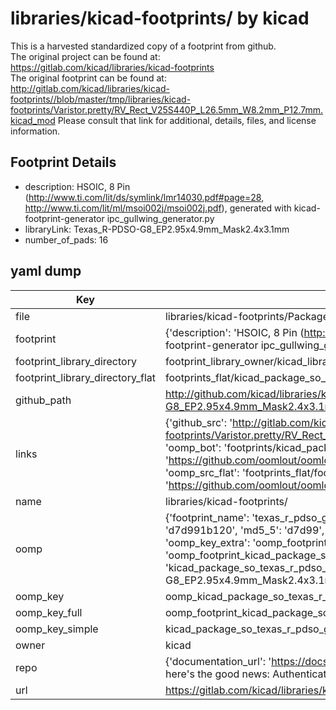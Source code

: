 # libraries/kicad-footprints/ by kicad  
This is a harvested standardized copy of a footprint from github.  
The original project can be found at:  
https://gitlab.com/kicad/libraries/kicad-footprints  
The original footprint can be found at:
http://gitlab.com/kicad/libraries/kicad-footprints//blob/master/tmp/libraries/kicad-footprints/Varistor.pretty/RV_Rect_V25S440P_L26.5mm_W8.2mm_P12.7mm.kicad_mod
Please consult that link for additional, details, files, and license information.  
## Footprint Details
* description: HSOIC, 8 Pin (http://www.ti.com/lit/ds/symlink/lmr14030.pdf#page=28, http://www.ti.com/lit/ml/msoi002j/msoi002j.pdf), generated with kicad-footprint-generator ipc_gullwing_generator.py  
* libraryLink: Texas_R-PDSO-G8_EP2.95x4.9mm_Mask2.4x3.1mm  
* number_of_pads: 16  
## yaml dump  
| Key | Value |  
| --- | --- |  
| file | libraries/kicad-footprints/Package_SO.pretty/Texas_R-PDSO-G8_EP2.95x4.9mm_Mask2.4x3.1mm.kicad_mod |  
| footprint | {'description': 'HSOIC, 8 Pin (http://www.ti.com/lit/ds/symlink/lmr14030.pdf#page=28, http://www.ti.com/lit/ml/msoi002j/msoi002j.pdf), generated with kicad-footprint-generator ipc_gullwing_generator.py', 'libraryLink': 'Texas_R-PDSO-G8_EP2.95x4.9mm_Mask2.4x3.1mm', 'number_of_pads': 16} |  
| footprint_library_directory | footprint_library_owner/kicad_libraries/kicad-footprints/ |  
| footprint_library_directory_flat | footprints_flat/kicad_package_so_texas_r_pdso_g8_ep2_95x4_9mm_mask2_4x3_1mm/working |  
| github_path | http://github.com/kicad/libraries/kicad-footprints//blob/master/tmp/libraries/kicad-footprints/Package_SO.pretty/Texas_R-PDSO-G8_EP2.95x4.9mm_Mask2.4x3.1mm.kicad_mod |  
| links | {'github_src': 'http://gitlab.com/kicad/libraries/kicad-footprints//blob/master/tmp/libraries/kicad-footprints/Varistor.pretty/RV_Rect_V25S440P_L26.5mm_W8.2mm_P12.7mm.kicad_mod', 'github_src_repo': 'https://gitlab.com/kicad/libraries/kicad-footprints', 'oomp_bot': 'footprints/kicad_package_so_texas_r_pdso_g8_ep2_95x4_9mm_mask2_4x3_1mm/working', 'oomp_bot_github': 'https://github.com/oomlout/oomlout_oomp_footprint_bot/tree/main/footprints/kicad_package_so_texas_r_pdso_g8_ep2_95x4_9mm_mask2_4x3_1mm/working', 'oomp_src_flat': 'footprints_flat/footprints_flat/kicad_package_so_texas_r_pdso_g8_ep2_95x4_9mm_mask2_4x3_1mm/working', 'oomp_src_flat_github': 'https://github.com/oomlout/oomlout_oomp_footprint_src/tree/main/footprints_flat/kicad_package_so_texas_r_pdso_g8_ep2_95x4_9mm_mask2_4x3_1mm/working'} |  
| name | libraries/kicad-footprints/ |  
| oomp | {'footprint_name': 'texas_r_pdso_g8_ep2_95x4_9mm_mask2_4x3_1mm', 'library_name': 'package_so', 'md5': 'd7d991b120b872e102c7ff7fc4779316', 'md5_10': 'd7d991b120', 'md5_5': 'd7d99', 'md5_6': 'd7d991', 'oomp_key': 'oomp_kicad_package_so_texas_r_pdso_g8_ep2_95x4_9mm_mask2_4x3_1mm', 'oomp_key_extra': 'oomp_footprint_kicad_package_so_texas_r_pdso_g8_ep2_95x4_9mm_mask2_4x3_1mm', 'oomp_key_full': 'oomp_footprint_kicad_package_so_texas_r_pdso_g8_ep2_95x4_9mm_mask2_4x3_1mm_d7d991', 'oomp_key_simple': 'kicad_package_so_texas_r_pdso_g8_ep2_95x4_9mm_mask2_4x3_1mm', 'original_filename': 'libraries/kicad-footprints/Package_SO.pretty/Texas_R-PDSO-G8_EP2.95x4.9mm_Mask2.4x3.1mm.kicad_mod', 'owner_name': 'kicad'} |  
| oomp_key | oomp_kicad_package_so_texas_r_pdso_g8_ep2_95x4_9mm_mask2_4x3_1mm |  
| oomp_key_full | oomp_footprint_kicad_package_so_texas_r_pdso_g8_ep2_95x4_9mm_mask2_4x3_1mm |  
| oomp_key_simple | kicad_package_so_texas_r_pdso_g8_ep2_95x4_9mm_mask2_4x3_1mm |  
| owner | kicad |  
| repo | {'documentation_url': 'https://docs.github.com/rest/overview/resources-in-the-rest-api#rate-limiting', 'message': "API rate limit exceeded for 84.66.173.59. (But here's the good news: Authenticated requests get a higher rate limit. Check out the documentation for more details.)"} |  
| url | https://gitlab.com/kicad/libraries/kicad-footprints |  


